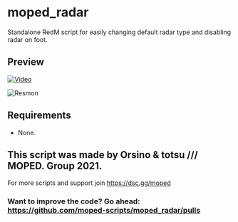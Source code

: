 # moped_radar
Standalone RedM script for easily changing default radar type and disabling radar on foot.  

## Preview
[![Video](https://media.discordapp.net/attachments/734422132406222848/898946484588924928/unknown.png?width=432&height=319)](https://www.youtube.com/watch?v=gPP3uU3G3Sw)

![Resmon](https://cdn.discordapp.com/attachments/734422132406222848/898946307543150623/unknown.png)

## Requirements
- None.

## This script was made by Orsino & totsu /// MOPED. Group 2021. 
For more scripts and support join https://dsc.gg/moped

### Want to improve the code? Go ahead: https://github.com/moped-scripts/moped_radar/pulls
